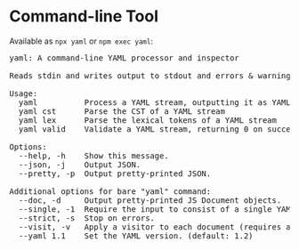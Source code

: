 # Command-line Tool

Available as `npx yaml` or `npm exec yaml`:

<pre id="cli-help" style="float: none">
yaml: A command-line YAML processor and inspector

Reads stdin and writes output to stdout and errors & warnings to stderr.

Usage:
  yaml          Process a YAML stream, outputting it as YAML
  yaml cst      Parse the CST of a YAML stream
  yaml lex      Parse the lexical tokens of a YAML stream
  yaml valid    Validate a YAML stream, returning 0 on success

Options:
  --help, -h    Show this message.
  --json, -j    Output JSON.
  --pretty, -p  Output pretty-printed JSON.

Additional options for bare "yaml" command:
  --doc, -d     Output pretty-printed JS Document objects.
  --single, -1  Require the input to consist of a single YAML document.
  --strict, -s  Stop on errors.
  --visit, -v   Apply a visitor to each document (requires a path to import)
  --yaml 1.1    Set the YAML version. (default: 1.2)
</pre>
